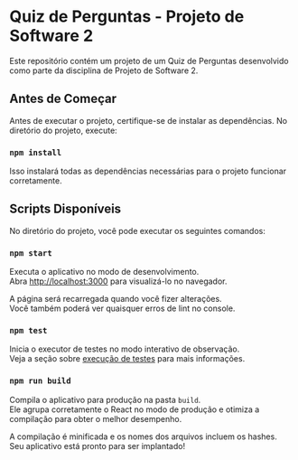 # Quiz de Perguntas - Projeto de Software 2

Este repositório contém um projeto de um Quiz de Perguntas desenvolvido como parte da disciplina de Projeto de Software 2.

## Antes de Começar

Antes de executar o projeto, certifique-se de instalar as dependências. No diretório do projeto, execute:

### `npm install`

Isso instalará todas as dependências necessárias para o projeto funcionar corretamente.

## Scripts Disponíveis

No diretório do projeto, você pode executar os seguintes comandos:

### `npm start`

Executa o aplicativo no modo de desenvolvimento.\
Abra [http://localhost:3000](http://localhost:3000) para visualizá-lo no navegador.

A página será recarregada quando você fizer alterações.\
Você também poderá ver quaisquer erros de lint no console.

### `npm test`

Inicia o executor de testes no modo interativo de observação.\
Veja a seção sobre [execução de testes](https://facebook.github.io/create-react-app/docs/running-tests) para mais informações.

### `npm run build`

Compila o aplicativo para produção na pasta `build`.\
Ele agrupa corretamente o React no modo de produção e otimiza a compilação para obter o melhor desempenho.

A compilação é minificada e os nomes dos arquivos incluem os hashes.\
Seu aplicativo está pronto para ser implantado!
